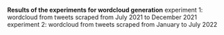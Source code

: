 <b>Results of the experiments for wordcloud generation</b>
experiment 1: wordcloud from tweets scraped from July 2021 to December 2021
experiment 2: wordcloud from tweets scraped from January to July 2022
